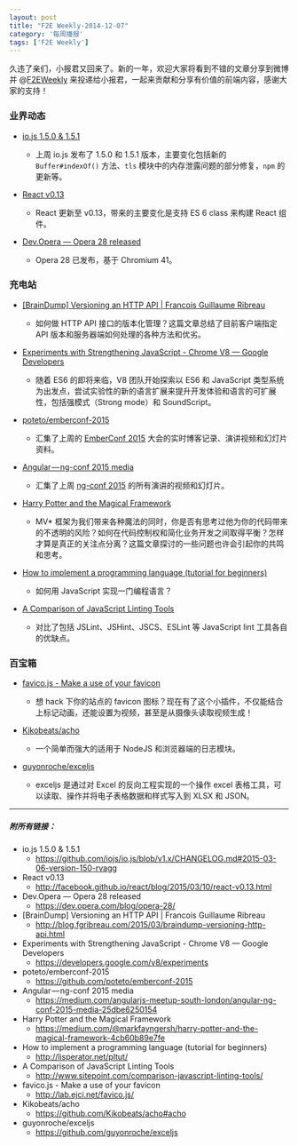 ```yaml
---
layout: post
title: "F2E Weekly-2014-12-07"
category: '每周播报' 
tags: ['F2E Weekly']
---
```


久违了亲们，小报君又回来了。新的一年，欢迎大家将看到不错的文章分享到微博并 @[F2EWeekly](http://weibo.com/f2eweekly) 来投递给小报君，一起来贡献和分享有价值的前端内容，感谢大家的支持！

<!--more-->

### 业界动态

- [io.js 1.5.0 & 1.5.1](https://github.com/iojs/io.js/blob/v1.x/CHANGELOG.md#2015-03-06-version-150-rvagg)
    - 上周 io.js 发布了 1.5.0 和 1.5.1 版本，主要变化包括新的 `Buffer#indexOf()` 方法、`tls` 模块中的内存泄露问题的部分修复，`npm` 的更新等。

- [React v0.13](http://facebook.github.io/react/blog/2015/03/10/react-v0.13.html)
    - React 更新至 v0.13，带来的主要变化是支持 ES 6 class 来构建 React 组件。

- [Dev.Opera — Opera 28 released](https://dev.opera.com/blog/opera-28/)
    - Opera 28 已发布，基于 Chromium 41。 

### 充电站

- [[BrainDump] Versioning an HTTP API | Francois Guillaume Ribreau](http://blog.fgribreau.com/2015/03/braindump-versioning-http-api.html)
    - 如何做 HTTP API 接口的版本化管理？这篇文章总结了目前客户端指定 API 版本和服务器端如何处理的各种方法和优劣。

- [Experiments with Strengthening JavaScript - Chrome V8 — Google Developers](https://developers.google.com/v8/experiments)
    - 随着 ES6 的即将来临，V8 团队开始探索以 ES6 和 JavaScript 类型系统为出发点，尝试实验性的新的语言扩展来提升开发体验和语言的可扩展性，包括强模式（Strong mode）和 SoundScript。
	
- [poteto/emberconf-2015](https://github.com/poteto/emberconf-2015)
    - 汇集了上周的 [EmberConf 2015](http://emberconf.com/) 大会的实时博客记录、演讲视频和幻灯片资料。
    
- [Angular — ng-conf 2015 media](https://medium.com/angularjs-meetup-south-london/angular-ng-conf-2015-media-25dbe6250154)
    - 汇集了上周 [ng-conf 2015](http://www.ng-conf.org/) 的所有演讲的视频和幻灯片。     

- [Harry Potter and the Magical Framework](https://medium.com/@markfayngersh/harry-potter-and-the-magical-framework-4cb60b89e7fe)
    - MV* 框架为我们带来各种魔法的同时，你是否有思考过他为你的代码带来的不透明的风险？如何在代码控制权和简化业务开发之间取得平衡？怎样才算是真正的关注点分离？这篇文章探讨的一些问题也许会引起你的共鸣和思考。
    
- [How to implement a programming language (tutorial for beginners)](http://lisperator.net/pltut/)
    - 如何用 JavaScript 实现一门编程语言？
    
- [A Comparison of JavaScript Linting Tools](http://www.sitepoint.com/comparison-javascript-linting-tools/)
    - 对比了包括 JSLint、JSHint、JSCS、ESLint 等 JavaScript lint 工具各自的优缺点。
	
	
### 百宝箱
	
- [favico.js - Make a use of your favicon](http://lab.ejci.net/favico.js/)
    - 想 hack 下你的站点的 favicon 图标？现在有了这个小插件，不仅能结合上标记动画，还能设置为视频，甚至是从摄像头读取视频生成！
    
- [Kikobeats/acho](https://github.com/Kikobeats/acho#acho)
    - 一个简单而强大的适用于 NodeJS 和浏览器端的日志模块。

- [guyonroche/exceljs](https://github.com/guyonroche/exceljs)
    - exceljs 是通过对 Excel 的反向工程实现的一个操作 excel 表格工具，可以读取、操作并将电子表格数据和样式写入到 XLSX 和 JSON。 

---

##### 附所有链接：

- io.js 1.5.0 & 1.5.1
    - https://github.com/iojs/io.js/blob/v1.x/CHANGELOG.md#2015-03-06-version-150-rvagg
- React v0.13
    - http://facebook.github.io/react/blog/2015/03/10/react-v0.13.html
- Dev.Opera — Opera 28 released
    - https://dev.opera.com/blog/opera-28/
- [BrainDump] Versioning an HTTP API | Francois Guillaume Ribreau
    - http://blog.fgribreau.com/2015/03/braindump-versioning-http-api.html
- Experiments with Strengthening JavaScript - Chrome V8 — Google Developers
    - https://developers.google.com/v8/experiments
- poteto/emberconf-2015
    - https://github.com/poteto/emberconf-2015
- Angular — ng-conf 2015 media
    - https://medium.com/angularjs-meetup-south-london/angular-ng-conf-2015-media-25dbe6250154
- Harry Potter and the Magical Framework
    - https://medium.com/@markfayngersh/harry-potter-and-the-magical-framework-4cb60b89e7fe
- How to implement a programming language (tutorial for beginners)
    - http://lisperator.net/pltut/
- A Comparison of JavaScript Linting Tools
    - http://www.sitepoint.com/comparison-javascript-linting-tools/
- favico.js - Make a use of your favicon
    - http://lab.ejci.net/favico.js/
- Kikobeats/acho
    - https://github.com/Kikobeats/acho#acho
- guyonroche/exceljs
    - https://github.com/guyonroche/exceljs